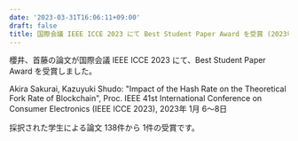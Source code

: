 ```yaml
---
date: '2023-03-31T16:06:11+09:00'
draft: false
title: 国際会議 IEEE ICCE 2023 にて Best Student Paper Award を受賞 (2023年 1月)
---
```


櫻井、首藤の論文が国際会議 IEEE ICCE 2023 にて、Best Student Paper Award を受賞しました。

Akira Sakurai, Kazuyuki Shudo: "Impact of the Hash Rate on the Theoretical Fork Rate of Blockchain", Proc. IEEE 41st International Conference on Consumer Electronics (IEEE ICCE 2023), 2023年 1月 6〜8日

採択された学生による論文 138件から 1件の受賞です。